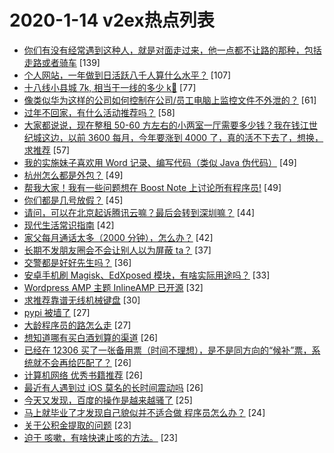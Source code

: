 # 2020-1-14 v2ex热点列表

+ [你们有没有经常遇到这种人，就是对面走过来，他一点都不让路的那种，包括走路或者骑车](https://www.v2ex.com/t/637676#reply139) [139]
+ [个人网站，一年做到日活跃八千人算什么水平？](https://www.v2ex.com/t/637686#reply107) [107]
+ [十八线小县城 7k, 相当于一线的多少 k🤔](https://www.v2ex.com/t/637814#reply77) [77]
+ [像类似华为这样的公司如何控制在公司/员工电脑上监控文件不外泄的？](https://www.v2ex.com/t/637731#reply61) [61]
+ [过年不回家，有什么活动推荐吗？](https://www.v2ex.com/t/637711#reply58) [58]
+ [大家都说说，现在整租 50-60 方左右的小两室一厅需要多少钱？我在钱江世纪城这边，以前 3600 每月，今年要涨到 4000 了，真的活不下去了，想换，求推荐](https://www.v2ex.com/t/637698#reply57) [57]
+ [我的实施妹子喜欢用 Word 记录、编写代码（类似 Java 伪代码）](https://www.v2ex.com/t/637725#reply49) [49]
+ [杭州怎么都是外包？](https://www.v2ex.com/t/637745#reply49) [49]
+ [帮我大家！我有一些问题想在 Boost Note 上讨论所有程序员!](https://www.v2ex.com/t/637855#reply49) [49]
+ [你们都是几号放假？](https://www.v2ex.com/t/637809#reply45) [45]
+ [请问，可以在北京起诉腾讯云嘛？最后会转到深圳嘛？](https://www.v2ex.com/t/637776#reply44) [44]
+ [现代生活常识指南](https://www.v2ex.com/t/637742#reply42) [42]
+ [家父每月通话太多（2000 分钟），怎么办？](https://www.v2ex.com/t/637864#reply42) [42]
+ [长期不发朋友圈会不会让别人以为屏蔽 ta？](https://www.v2ex.com/t/637689#reply37) [37]
+ [交警都是好好先生吗？](https://www.v2ex.com/t/637704#reply36) [36]
+ [安卓手机刷 Magisk、EdXposed 模块，有啥实际用途吗？](https://www.v2ex.com/t/637768#reply33) [33]
+ [Wordpress AMP 主题 InlineAMP 已开源](https://www.v2ex.com/t/637722#reply32) [32]
+ [求推荐靠谱无线机械键盘](https://www.v2ex.com/t/637797#reply30) [30]
+ [pypi 被墙了](https://www.v2ex.com/t/637732#reply27) [27]
+ [大龄程序员的路怎么走](https://www.v2ex.com/t/637733#reply27) [27]
+ [想知道哪有买白酒划算的渠道](https://www.v2ex.com/t/637719#reply26) [26]
+ [已经在 12306 买了一张备用票（时间不理想），是不是同方向的“候补”票，系统就不会再给匹配了？](https://www.v2ex.com/t/637771#reply26) [26]
+ [计算机网络 优秀书籍推荐](https://www.v2ex.com/t/637773#reply26) [26]
+ [最近有人遇到过 iOS 莫名的长时间震动吗](https://www.v2ex.com/t/637679#reply26) [26]
+ [今天又发现，百度的操作是越来越骚了](https://www.v2ex.com/t/637945#reply25) [25]
+ [马上就毕业了才发现自己貌似并不适合做 程序员怎么办？](https://www.v2ex.com/t/637844#reply24) [24]
+ [关于公积金提取的问题](https://www.v2ex.com/t/637804#reply23) [23]
+ [迫于 咳嗽，有啥快速止咳的方法。](https://www.v2ex.com/t/637880#reply23) [23]
